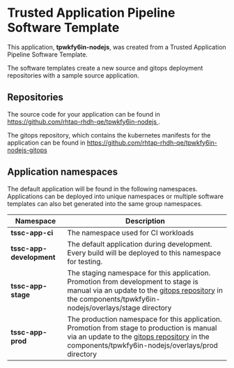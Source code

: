 # Trusted Application Pipeline Software Template

This application, **tpwkfy6in-nodejs**, was created from a Trusted Application Pipeline Software Template.

The software templates create a new source and gitops deployment repositories with a sample source application. 

## Repositories

The source code for your application can be found in [https://github.com/rhtap-rhdh-qe/tpwkfy6in-nodejs ](https://github.com/rhtap-rhdh-qe/tpwkfy6in-nodejs ).
 
The gitops repository, which contains the kubernetes manifests for the application can be found in 
[https://github.com/rhtap-rhdh-qe/tpwkfy6in-nodejs-gitops ](https://github.com/rhtap-rhdh-qe/tpwkfy6in-nodejs-gitops ) 

## Application namespaces 

The default application will be found in the following namespaces. Applications can be deployed into unique namespaces or multiple software templates can also bet generated into the same group namespaces.  

|  Namespace   |  Description   |  
| -------- | -------- |
| **tssc-app-ci** | The namespace used for CI workloads |
| **tssc-app-development** | The default application during development. Every build will be deployed to this namespace for testing. |
| **tssc-app-stage** | The staging namespace for this application. Promotion from development to stage is manual via an update to the [gitops repository](https://github.com/rhtap-rhdh-qe/tpwkfy6in-nodejs-gitops ) in the components/tpwkfy6in-nodejs/overlays/stage directory |
| **tssc-app-prod** | The production namespace for this application. Promotion from stage to production is manual via an update to the [gitops repository](https://github.com/rhtap-rhdh-qe/tpwkfy6in-nodejs-gitops ) in the components/tpwkfy6in-nodejs/overlays/prod directory |